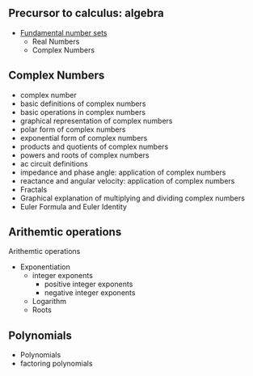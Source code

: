 


## Precursor to calculus: algebra

- [Fundamental number sets](./fundamental-number-sets.md)
  - Real Numbers
  - Complex Numbers

## Complex Numbers

- complex number
- basic definitions of complex numbers
- basic operations in complex numbers
- graphical representation of complex numbers
- polar form of complex numbers
- exponential form of complex numbers
- products and quotients of complex numbers
- powers and roots of complex numbers
- ac circuit definitions
- impedance and phase angle: application of complex numbers
- reactance and angular velocity: application of complex numbers
- Fractals
- Graphical explanation of multiplying and dividing complex numbers
- Euler Formula and Euler Identity


## Arithemtic operations

Arithemtic operations
- Exponentiation
  - integer exponents
    - positive integer exponents
    - negative integer exponents
  - Logarithm
  - Roots


## Polynomials

- Polynomials
- factoring polynomials
